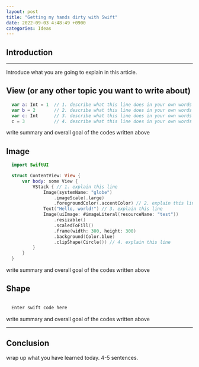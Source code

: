 ```yaml
---
layout: post
title: "Getting my hands dirty with Swift"
date: 2022-09-03 4:48:49 +0900
categories: Ideas
---
```


## Introduction

---

Introduce what you are going to explain in this article.

## View (or any other topic you want to write about)

```swift
  var a: Int = 1  // 1. describe what this line does in your own words
  var b = 2       // 2. describe what this line does in your own words
  var c: Int      // 3. describe what this line does in your own words
  c = 3           // 4. describe what this line does in your own words
```

write summary and overall goal of the codes written above

## Image

```swift
  import SwiftUI

  struct ContentView: View {
      var body: some View {
          VStack { // 1. explain this line
              Image(systemName: "globe")
                  .imageScale(.large)
                  .foregroundColor(.accentColor) // 2. explain this line
              Text("Hello, world!") // 3. explain this line
              Image(uiImage: #imageLiteral(resourceName: "test"))
                  .resizable()
                  .scaledToFill()
                  .frame(width: 300, height: 300)
                  .background(Color.blue)
                  .clipShape(Circle()) // 4. explain this line
          }
      }
  }

```

write summary and overall goal of the codes written above

## Shape

```swift

  Enter swift code here

```

write summary and overall goal of the codes written above

---

## Conclusion

wrap up what you have learned today. 4-5 sentences.
